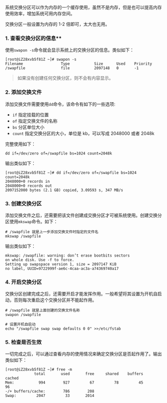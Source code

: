 系统交换分区可以作为内存的一个缓存使用，虽然不是内存，但是也可以提高内存使用效率，增加系统可用内存空间。

交换分区一般设置为内存的 1-2 倍即可，太大也无用。

### 1. 查看交换分区的信息**

使用`swapon -s`命令就会显示系统上的交换分区的信息。类似如下：

```
[root@iZ28xvb5f81Z ~]# swapon -s
Filename                 Type           Size      Used    Priority
/swapfile                file           2097148   0       -1
```

> 如果没有创建任何交换分区，则不会有内容显示。
	
### 2. 添加交换文件

添加交换文件需要使用`dd`命令，该命令有如下的一些选项:

* `if` 指定挂载的位置
* `of` 指定交换文件的名称
* `bs` 分区单位大小
* `count` 指定交换分区的大小，单位是 kb，可以写成 2048000 或者 2048k
	
完整使用如下：

```shell
dd if=/dev/zero of=/swapfile bs=1024 count=2048k
```

输出类似如下：

```
[root@iZ28xvb5f81Z ~]# dd if=/dev/zero of=/swapfile bs=1024 count=2048k
2048000+0 records in
2048000+0 records out
2097152000 bytes (2.1 GB) copied, 3.09593 s, 347 MB/s
```

### 3. 创建交换分区

添加交换文件之后，还需要把该文件创建成交换分区才可被系统使用。创建交换分区使用`mkswap`命令。如下：

```shell
# /swapfile 就是上一步添加交换文件时指定的文件名
mkswap /swapfile
```

输出类似如下：

```
mkswap: /swapfile: warning: don’t erase bootbits sectors
on whole disk. Use -f to force.
Setting up swapspace version 1, size = 2097147 KiB
no label, UUID=9722999f-ae6c-4caa-ac3a-a74369740a17
```

### 4. 开启交换分区

交换分区创建完成之后，还需要开启才能发挥作用。一般希望将其设置为开机自启动，否则每次重启这个交换分区并不能起作用。

```shell
# /swapfile 就是上面创建的交换文件名称
swapon /swapfile

# 设置开机自启动
echo "/swapfile swap swap defaults 0 0" >>/etc/fstab
```

### 5. 检查是否生效

一切完成之后，可以通过查看内存的使用情况来确定交换分区是否起作用了。输出类似如下：

```
[root@iZ28xvb5f81Z ~]# free -m
             total       used       free     shared    buffers     cached
Mem:           994        927         67         78         45         96
-/+ buffers/cache:        786        208
Swap:         2047         33       2014
```



